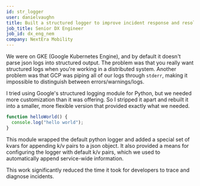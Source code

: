 ```yaml
---
id: str_logger
user: danielvaughn
title: Built a structured logger to improve incident response and resolution
job_title: Senior DX Engineer
job_id: dx_eng_nem
company: NextEra Mobility
---
```


We were on GKE (Google Kubernetes Engine), and by default it doesn't parse json logs into structured output.
The problem was that you really want structured logs when you're working in a distributed system.
Another problem was that GCP was piping all of our logs through `stderr`,
making it impossible to distinguish between errors/warnings/logs.

I tried using Google's structured logging module for Python,
but we needed more customization than it was offering.
So I stripped it apart and rebuilt it into a smaller,
more flexible version that provided exactly what we needed.

```js
function helloWorld() {
  console.log("hello world");
}
```

This module wrapped the default python logger and added a special set of kvars for appending k/v pairs to a json object.
It also provided a means for configuring the logger with default k/v pairs,
which we used to automatically append service-wide information.

This work significantly reduced the time it took for developers to trace and diagnose incidents.
